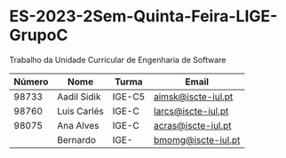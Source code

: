# ES-2023-2Sem-Quinta-Feira-LIGE-GrupoC
Trabalho da Unidade Curricular de Engenharia de Software

| Número | Nome        | Turma  | Email              |
|--------|-------------|--------|--------------------|
| 98733  | Aadil Sidik | IGE-C5 | aimsk@iscte-iul.pt |
| 98760  | Luis Carlés | IGE-C  | larcs@iscte-iul.pt |
| 98075  | Ana Alves   | IGE-C  | acras@iscte-iul.pt |
|        | Bernardo    | IGE-   | bmomg@iscte-iul.pt |
